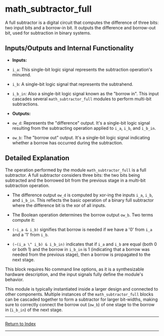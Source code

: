 # math_subtractor_full

A full subtractor is a digital circuit that computes the difference of three bits: two input bits and a borrow-in bit. It outputs the difference and borrow-out bit, used for subtraction in binary systems.

## Inputs/Outputs and Internal Functionality

- **Inputs:**

- `i_a`: This single-bit logic signal represents the subtraction operation's minuend.

- `i_b`: A single-bit logic signal that represents the subtrahend.

- `i_b_in`: Also a single-bit logic signal known as the "borrow in". This input cascades several `math_subtractor_full` modules to perform multi-bit subtractions.

- **Outputs:**

- `ow_d`: Represents the "difference" output. It's a single-bit logic signal resulting from the subtracting operation applied to `i_a`, `i_b`, and `i_b_in`.

- `ow_b`: The "borrow out" output. It's a single-bit logic signal indicating whether a borrow has occurred during the subtraction.

## Detailed Explanation

The operation performed by the module `math_subtractor_full` is a full subtractor. A full subtractor considers three bits: the two bits being subtracted and the borrowed bit from the previous stage in a multi-bit subtraction operation.

- The difference output `ow_d` is computed by xor-ing the inputs `i_a`, `i_b`, and `i_b_in`. This reflects the basic operation of a binary full subtractor where the difference bit is the xor of all inputs.

- The Boolean operation determines the borrow output `ow_b`. Two terms compute it:

- `(~i_a & i_b)` signifies that borrow is needed if we have a '0' from `i_a` and a '1' from `i_b`.

- `(~(i_a \^ i_b) & i_b_in)` indicates that if `i_a` and `i_b` are equal (both 0 or both 1) and the borrow in `i_b_in` is 1 (indicating that a borrow was needed from the previous stage), then a borrow is propagated to the next stage.

This block requires No command line options, as it is a synthesizable hardware description, and the input signals fully define the module's behavior.

This module is typically instantiated inside a larger design and connected to other components. Multiple instances of the `math_subtractor_full` blocks can be cascaded together to form a subtractor for larger bit-widths, making sure to correctly connect the borrow out (`ow_b`) of one stage to the borrow in (`i_b_in`) of the next stage.

---

[Return to Index](index.md)

---
